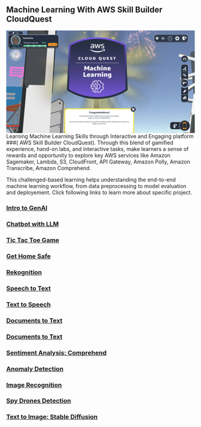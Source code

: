 ## Machine Learning With AWS Skill Builder CloudQuest


<!-- ![Machine Learning](ML.png?raw=true "MachineLearning") -->

<a href="url"><img src="ML.png" align="left" height="10%" width="100%" ></a> 

<br>
<p>

Learning Machine Learning Skills through Interactive and Engaging platform ###( AWS Skill Builder CloudQuest). Through this blend of gamified experience, hand-on labs, and interactive tasks, make learners a sense of rewards and opportunity to explore key AWS services like Amazon Sagemaker, Lambda, S3, CloudFront, API Gateway, Amazon Polly, Amazon Transcribe, Amazon Comprehend. 

This challenged-based learning helps understanding the end-to-end machine learning workflow, from data preprocessing to model evaluation and deployement. Click following links to learn more about specific project. 
</p>

### [Intro to GenAI](./Intro_to_GenAI/)   

### [Chatbot with LLM](./Chatbots_with_LLM/)   

### [Tic Tac Toe Game](./Reinforcement_Learning_Tic_Tac_Toe/)   

### [Get Home Safe](./Get_Home_Safe/)   

### [Rekognition](./Rekognition/)     

### [Speech to Text](./SpeechToText_transcribe/)

### [Text to Speech](./TextToSpeech/)

### [Documents to Text](./TextFromDocu/)

### [Documents to Text](./TextFromDocu/)

### [Sentiment Analysis: Comprehend](./Comprehend_SentimentAnalysis/)

### [Anomaly Detection ](./Anomaly_Detection/)

### [Image Recognition](./Tensorflow_And_ComputerVision/)

### [Spy Drones Detection](./Spy_Drones_Detection/)

### [Text to Image: Stable Diffusion](./Text_to_Image_Creation_GenAI/)




<!-- <p>
Learning Machine Learning Skills through Interactive and Engaging platform ###( AWS Skill Builder CloudQuest) 
</p> -->
